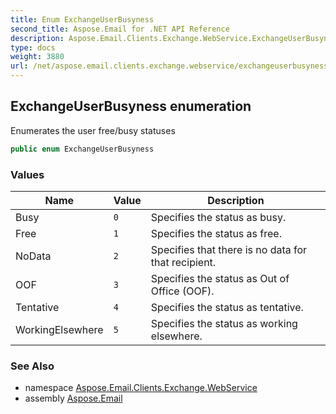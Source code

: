```yaml
---
title: Enum ExchangeUserBusyness
second_title: Aspose.Email for .NET API Reference
description: Aspose.Email.Clients.Exchange.WebService.ExchangeUserBusyness enum. Enumerates the user free/busy statuses
type: docs
weight: 3880
url: /net/aspose.email.clients.exchange.webservice/exchangeuserbusyness/
---
```

## ExchangeUserBusyness enumeration

Enumerates the user free/busy statuses

```csharp
public enum ExchangeUserBusyness
```

### Values

| Name | Value | Description |
| --- | --- | --- |
| Busy | `0` | Specifies the status as busy. |
| Free | `1` | Specifies the status as free. |
| NoData | `2` | Specifies that there is no data for that recipient. |
| OOF | `3` | Specifies the status as Out of Office (OOF). |
| Tentative | `4` | Specifies the status as tentative. |
| WorkingElsewhere | `5` | Specifies the status as working elsewhere. |

### See Also

* namespace [Aspose.Email.Clients.Exchange.WebService](../../aspose.email.clients.exchange.webservice/)
* assembly [Aspose.Email](../../)


